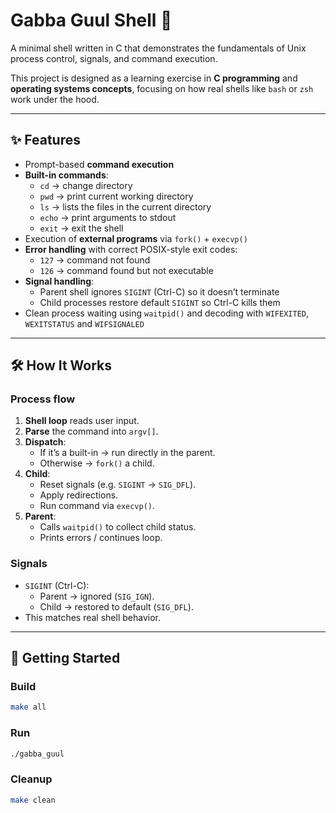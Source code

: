 # Gabba Guul Shell 🐚

A minimal shell written in C that demonstrates the fundamentals of Unix process control, signals, and command execution.  

This project is designed as a learning exercise in **C programming** and **operating systems concepts**, focusing on how real shells like `bash` or `zsh` work under the hood.

---

## ✨ Features
- Prompt-based **command execution**
- **Built-in commands**:
  - `cd` &rarr; change directory  
  - `pwd` &rarr; print current working directory
  - `ls` &rarr; lists the files in the current directory
  - `echo` &rarr; print arguments to stdout  
  - `exit` &rarr; exit the shell
- Execution of **external programs** via `fork()` + `execvp()`
- **Error handling** with correct POSIX-style exit codes:
  - `127` &rarr; command not found  
  - `126` &rarr; command found but not executable
- **Signal handling**:
  - Parent shell ignores `SIGINT` (Ctrl-C) so it doesn’t terminate
  - Child processes restore default `SIGINT` so Ctrl-C kills them
- Clean process waiting using `waitpid()` and decoding with `WIFEXITED`, `WEXITSTATUS` and `WIFSIGNALED`

---

## 🛠️ How It Works

### Process flow
1. **Shell loop** reads user input.  
2. **Parse** the command into `argv[]`.  
3. **Dispatch**:
   - If it’s a built-in &rarr; run directly in the parent.  
   - Otherwise → `fork()` a child.  
4. **Child**:
   - Reset signals (e.g. `SIGINT` → `SIG_DFL`).  
   - Apply redirections.  
   - Run command via `execvp()`.  
5. **Parent**:
   - Calls `waitpid()` to collect child status.  
   - Prints errors / continues loop.

### Signals
- `SIGINT` (Ctrl-C):
  - Parent &rarr; ignored (`SIG_IGN`).  
  - Child &rarr; restored to default (`SIG_DFL`).  
- This matches real shell behavior.

---

## 🚀 Getting Started

### Build
```bash
make all
```

### Run
```bash
./gabba_guul
```

### Cleanup
```bash
make clean


